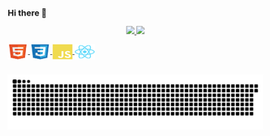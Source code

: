 ### Hi there 👋

<div align="center">
  <a href="https://github.com/kennedyEmanoel">
  <img height="150em" src="https://github-readme-stats.vercel.app/api?username=kennedyEmanoel&show_icons=true&theme=prussian&include_all_commits=true&count_private=true"/>
  <img height="150em" src="https://github-readme-stats.vercel.app/api/top-langs/?username=kennedyEmanoel&layout=compact&langs_count=7&theme=prussian"/>
</div>
  
<div style="display: inline_block"><br>
  <img align="center" alt="kennedy-HTML" height="30" width="40" src="https://raw.githubusercontent.com/devicons/devicon/master/icons/html5/html5-original.svg">
  <img align="center" alt="kennedy-CSS" height="30" width="40" src="https://raw.githubusercontent.com/devicons/devicon/master/icons/css3/css3-original.svg">
  <img align="center" alt="kennedy-Js" height="30" width="40" src="https://raw.githubusercontent.com/devicons/devicon/master/icons/javascript/javascript-plain.svg">
  <img align="center" alt="kennedy-React" height="30" width="40" src="https://raw.githubusercontent.com/devicons/devicon/master/icons/react/react-original.svg">
</div>
  
##

![Snake animation](https://github.com/kennedyEmanoel/kennedyEmanoel/blob/output/github-contribution-grid-snake.svg)
